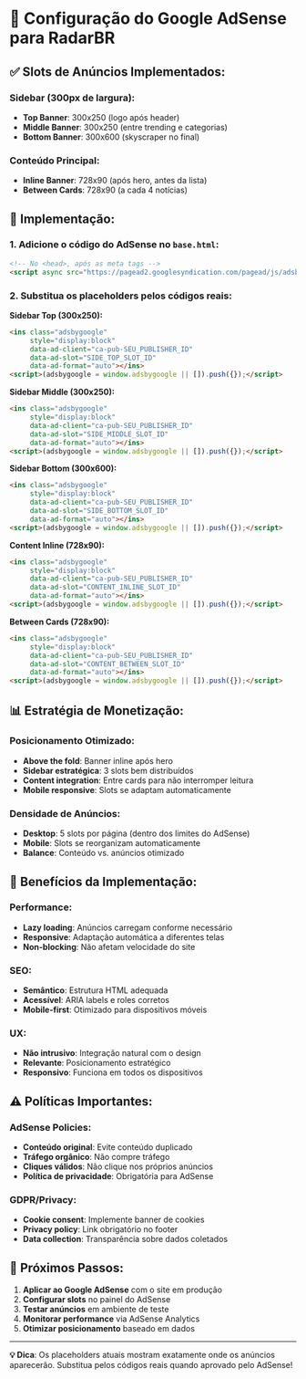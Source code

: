 # 🚀 Configuração do Google AdSense para RadarBR

## ✅ **Slots de Anúncios Implementados:**

### **Sidebar (300px de largura):**
- **Top Banner**: 300x250 (logo após header)
- **Middle Banner**: 300x250 (entre trending e categorias)  
- **Bottom Banner**: 300x600 (skyscraper no final)

### **Conteúdo Principal:**
- **Inline Banner**: 728x90 (após hero, antes da lista)
- **Between Cards**: 728x90 (a cada 4 notícias)

## 🔧 **Implementação:**

### 1. **Adicione o código do AdSense no `base.html`:**
```html
<!-- No <head>, após as meta tags -->
<script async src="https://pagead2.googlesyndication.com/pagead/js/adsbygoogle.js?client=ca-pub-SEU_PUBLISHER_ID" crossorigin="anonymous"></script>
```

### 2. **Substitua os placeholders pelos códigos reais:**

**Sidebar Top (300x250):**
```html
<ins class="adsbygoogle"
     style="display:block"
     data-ad-client="ca-pub-SEU_PUBLISHER_ID"
     data-ad-slot="SIDE_TOP_SLOT_ID"
     data-ad-format="auto"></ins>
<script>(adsbygoogle = window.adsbygoogle || []).push({});</script>
```

**Sidebar Middle (300x250):**
```html
<ins class="adsbygoogle"
     style="display:block"
     data-ad-client="ca-pub-SEU_PUBLISHER_ID"
     data-ad-slot="SIDE_MIDDLE_SLOT_ID"
     data-ad-format="auto"></ins>
<script>(adsbygoogle = window.adsbygoogle || []).push({});</script>
```

**Sidebar Bottom (300x600):**
```html
<ins class="adsbygoogle"
     style="display:block"
     data-ad-client="ca-pub-SEU_PUBLISHER_ID"
     data-ad-slot="SIDE_BOTTOM_SLOT_ID"
     data-ad-format="auto"></ins>
<script>(adsbygoogle = window.adsbygoogle || []).push({});</script>
```

**Content Inline (728x90):**
```html
<ins class="adsbygoogle"
     style="display:block"
     data-ad-client="ca-pub-SEU_PUBLISHER_ID"
     data-ad-slot="CONTENT_INLINE_SLOT_ID"
     data-ad-format="auto"></ins>
<script>(adsbygoogle = window.adsbygoogle || []).push({});</script>
```

**Between Cards (728x90):**
```html
<ins class="adsbygoogle"
     style="display:block"
     data-ad-client="ca-pub-SEU_PUBLISHER_ID"
     data-ad-slot="CONTENT_BETWEEN_SLOT_ID"
     data-ad-format="auto"></ins>
<script>(adsbygoogle = window.adsbygoogle || []).push({});</script>
```

## 📊 **Estratégia de Monetização:**

### **Posicionamento Otimizado:**
- **Above the fold**: Banner inline após hero
- **Sidebar estratégica**: 3 slots bem distribuídos
- **Content integration**: Entre cards para não interromper leitura
- **Mobile responsive**: Slots se adaptam automaticamente

### **Densidade de Anúncios:**
- **Desktop**: 5 slots por página (dentro dos limites do AdSense)
- **Mobile**: Slots se reorganizam automaticamente
- **Balance**: Conteúdo vs. anúncios otimizado

## 🎯 **Benefícios da Implementação:**

### **Performance:**
- **Lazy loading**: Anúncios carregam conforme necessário
- **Responsive**: Adaptação automática a diferentes telas
- **Non-blocking**: Não afetam velocidade do site

### **SEO:**
- **Semântico**: Estrutura HTML adequada
- **Acessível**: ARIA labels e roles corretos
- **Mobile-first**: Otimizado para dispositivos móveis

### **UX:**
- **Não intrusivo**: Integração natural com o design
- **Relevante**: Posicionamento estratégico
- **Responsivo**: Funciona em todos os dispositivos

## ⚠️ **Políticas Importantes:**

### **AdSense Policies:**
- **Conteúdo original**: Evite conteúdo duplicado
- **Tráfego orgânico**: Não compre tráfego
- **Cliques válidos**: Não clique nos próprios anúncios
- **Política de privacidade**: Obrigatória para AdSense

### **GDPR/Privacy:**
- **Cookie consent**: Implemente banner de cookies
- **Privacy policy**: Link obrigatório no footer
- **Data collection**: Transparência sobre dados coletados

## 🔄 **Próximos Passos:**

1. **Aplicar ao Google AdSense** com o site em produção
2. **Configurar slots** no painel do AdSense
3. **Testar anúncios** em ambiente de teste
4. **Monitorar performance** via AdSense Analytics
5. **Otimizar posicionamento** baseado em dados

---

**💡 Dica**: Os placeholders atuais mostram exatamente onde os anúncios aparecerão. Substitua pelos códigos reais quando aprovado pelo AdSense!
